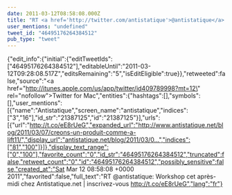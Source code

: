 ```yaml
---
date: 2011-03-12T08:58:08.000Z
title: "RT <a href='http://twitter.com/antistatique'>@antistatique</a>: Workshop cet après-midi chez Antistatique.net | inscrivez-vous http://t.co/eE8rUeG″"
user_mentions: "undefined"
tweet_id: "46495176264384512"
pub_type: "tweet"
---
```

{"edit_info":{"initial":{"editTweetIds":["46495176264384512"],"editableUntil":"2011-03-12T09:28:08.517Z","editsRemaining":"5","isEditEligible":true}},"retweeted":false,"source":"<a href=\"http://itunes.apple.com/us/app/twitter/id409789998?mt=12\" rel=\"nofollow\">Twitter for Mac</a>","entities":{"hashtags":[],"symbols":[],"user_mentions":[{"name":"Antistatique","screen_name":"antistatique","indices":["3","16"],"id_str":"21387125","id":"21387125"}],"urls":[{"url":"http://t.co/eE8rUeG","expanded_url":"http://www.antistatique.net/blog/2011/03/07/creons-un-produit-comme-a-lift11/","display_url":"antistatique.net/blog/2011/03/0…","indices":["81","100"]}]},"display_text_range":["0","100"],"favorite_count":"0","id_str":"46495176264384512","truncated":false,"retweet_count":"0","id":"46495176264384512","possibly_sensitive":false,"created_at":"Sat Mar 12 08:58:08 +0000 2011","favorited":false,"full_text":"RT @antistatique: Workshop cet après-midi chez Antistatique.net | inscrivez-vous http://t.co/eE8rUeG","lang":"fr"}
